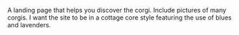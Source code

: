 A landing page that helps you discover the corgi. Include pictures of many corgis. I want the site to be in a cottage core style featuring the use of blues and lavenders.
